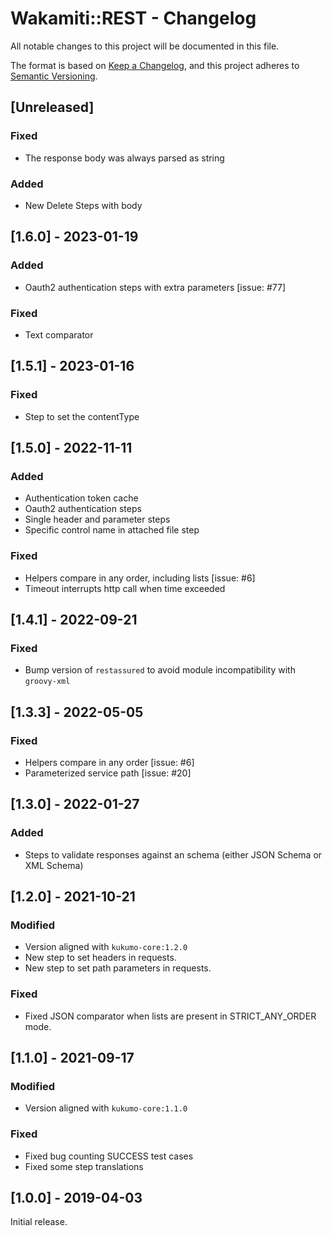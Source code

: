 # Wakamiti::REST - Changelog

All notable changes to this project will be documented in this file.

The format is based on [Keep a Changelog][1],
and this project adheres to [Semantic Versioning][2].

## [Unreleased] 

### Fixed

- The response body was always parsed as string

### Added

- New Delete Steps with body

## [1.6.0] - 2023-01-19

### Added

- Oauth2 authentication steps with extra parameters [issue: #77]

### Fixed

- Text comparator

## [1.5.1] - 2023-01-16

### Fixed

- Step to set the contentType

## [1.5.0] - 2022-11-11

### Added

- Authentication token cache
- Oauth2 authentication steps
- Single header and parameter steps
- Specific control name in attached file step

### Fixed

- Helpers compare in any order, including lists [issue: #6]
- Timeout interrupts http call when time exceeded

## [1.4.1] - 2022-09-21

### Fixed

- Bump version of `restassured` to avoid module incompatibility with `groovy-xml`

## [1.3.3] - 2022-05-05

### Fixed

- Helpers compare in any order [issue: #6]
- Parameterized service path [issue: #20]

## [1.3.0] - 2022-01-27

### Added

- Steps to validate responses against an schema (either JSON Schema or XML Schema)

## [1.2.0] - 2021-10-21

### Modified

- Version aligned with `kukumo-core:1.2.0`
- New step to set headers in requests.
- New step to set path parameters in requests.

### Fixed

- Fixed JSON comparator when lists are present in STRICT_ANY_ORDER mode.

## [1.1.0] - 2021-09-17

### Modified

- Version aligned with `kukumo-core:1.1.0`

### Fixed

- Fixed bug counting SUCCESS test cases
- Fixed some step translations

  
## [1.0.0] - 2019-04-03

Initial release.  


[1]: <https://keepachangelog.com>
[2]: <https://semver.org>